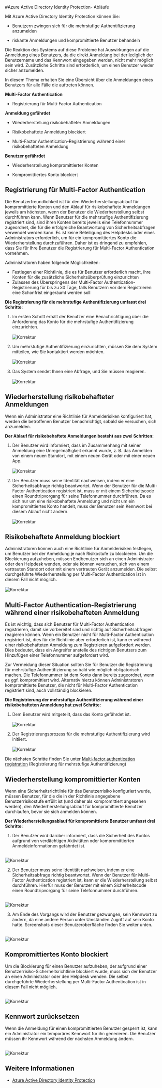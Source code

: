 <properties
	pageTitle="Azure Active Directory Identity Protection Abläufe| Microsoft Azure"
	description="Bietet eine Übersicht über die Anmeldungen, wenn Identity Protection einen Benutzer migriert oder bereinigt hat, oder wenn die mehrstufige Authentifizierung durch eine Richtlinie gefordert wird."
	services="active-directory"
	keywords="Azure Active Directory Identity Protection, Cloud App Discovery, Verwalten von Anwendungen, Sicherheit, Risiko, Risikostufe, Sicherheitsrisiko, Sicherheitsrichtlinie"
	documentationCenter=""
	authors="markusvi"
	manager="stevenpo"
	editor=""/>

<tags
	ms.service="active-directory"
	ms.workload="identity"
	ms.tgt_pltfrm="na"
	ms.devlang="na"
	ms.topic="article"
	ms.date="03/10/2016"
	ms.author="markvi"/>

#Azure Active Directory Identity Protection- Abläufe

Mit Azure Active Directory Identity Protection können Sie:

- Benutzern zwingen sich für die mehrstufige Authentifizierung anzumelden

- riskante Anmeldungen und kompromittierte Benutzer behandeln

Die Reaktion des Systems auf diese Probleme hat Auswirkungen auf die Anmeldung eines Benutzers, da die direkt Anmeldung bei der lediglich der Benutzername und das Kennwort eingegeben werden, nicht mehr möglich sein wird. Zusätzliche Schritte sind erforderlich, um einen Benutzer wieder sicher anzumelden.

In diesem Thema erhalten Sie eine Übersicht über die Anmeldungen eines Benutzers für alle Fälle die auftreten können.

**Multi-Factor Authentication**

- Registrierung für Multi-Factor Authentication



**Anmeldung gefährdet**

- Wiederherstellung risikobehafteter Anmeldungen

- Risikobehaftete Anmeldung blockiert

- Multi-Factor Authentication-Registrierung während einer risikobehafteten Anmeldung
 

**Benutzer gefährdet**

- Wiederherstellung kompromittierter Konten

- Kompromittiertes Konto blockiert




## Registrierung für Multi-Factor Authentication

Die Benutzerfreundlichkeit ist für den Wiederherstellungsablauf für kompromittierte Konten und den Ablauf für risikobehaftete Anmeldungen jeweils am höchsten, wenn der Benutzer die Wiederherstellung selbst durchführen kann. Wenn Benutzer für die mehrstufige Authentifizierung registriert sind, sind ihren Konten bereits jeweils eine Telefonnummer zugeordnet, die für die erfolgreiche Beantwortung von Sicherheitsabfragen verwendet werden kann. Es ist keine Beteiligung des Helpdesks oder eines Administrators erforderlich, um für ein kompromittiertes Konto die Wiederherstellung durchzuführen. Daher ist es dringend zu empfehlen, dass Sie für Ihre Benutzer die Registrierung für Multi-Factor Authentication vornehmen.

Administratoren haben folgende Möglichkeiten:

- Festlegen einer Richtlinie, die es für Benutzer erforderlich macht, ihre Konten für die zusätzliche Sicherheitsüberprüfung einzurichten 
- Zulassen des Überspringens der Multi-Factor Authentication-Registrierung für bis zu 30 Tage, falls Benutzern vor dem Registrieren eine Schonfrist eingeräumt werden soll

**Die Registrierung für die mehrstufige Authentifizierung umfasst drei Schritte:**

1. Im ersten Schritt erhält der Benutzer eine Benachrichtigung über die Anforderung das Konto für die mehrstufige Authentifizierung einzurichten. <br><br> ![Korrektur](./media/active-directory-identityprotection-flows/140.png "Korrektur") <br>


2. Um mehrstufige Authentifizierung einzurichten, müssen Sie dem System mitteilen, wie Sie kontaktiert werden möchten. <br><br> ![Korrektur](./media/active-directory-identityprotection-flows/141.png "Korrektur") <br>
 
3. Das System sendet Ihnen eine Abfrage, und Sie müssen reagieren. <br><br> ![Korrektur](./media/active-directory-identityprotection-flows/142.png "Korrektur") <br>

 



## Wiederherstellung risikobehafteter Anmeldungen

Wenn ein Administrator eine Richtlinie für Anmelderisiken konfiguriert hat, werden die betroffenen Benutzer benachrichtigt, sobald sie versuchen, sich anzumelden.

**Der Ablauf für risikobehaftete Anmeldungen besteht aus zwei Schritten:**

1. Der Benutzer wird informiert, dass im Zusammenhang mit seiner Anmeldung eine Unregelmäßigkeit erkannt wurde, z. B. das Anmelden von einem neuen Standort, mit einem neuen Gerät oder mit einer neuen App. <br><br> ![Korrektur](./media/active-directory-identityprotection-flows/120.png "Korrektur") <br>

2. Der Benutzer muss seine Identität nachweisen, indem er eine Sicherheitsabfrage richtig beantwortet. Wenn der Benutzer für die Multi-Factor Authentication registriert ist, muss er mit einem Sicherheitscode einen Roundtripvorgang für seine Telefonnummer durchführen. Da es sich nur um eine risikobehaftete Anmeldung und nicht um ein kompromittiertes Konto handelt, muss der Benutzer sein Kennwort bei diesem Ablauf nicht ändern. <br><br> ![Korrektur](./media/active-directory-identityprotection-flows/121.png "Korrektur") <br>



 
## Risikobehaftete Anmeldung blockiert
Administratoren können auch eine Richtlinie für Anmelderisiken festlegen, um Benutzer bei der Anmeldung je nach Risikostufe zu blockieren. Um die Blockierung aufzuheben, müssen Endbenutzer sich an einen Administrator oder den Helpdesk wenden, oder sie können versuchen, sich von einem vertrauten Standort oder mit einem vertrauten Gerät anzumelden. Die selbst durchgeführte Wiederherstellung per Multi-Factor Authentication ist in diesem Fall nicht möglich. <br><br> ![Korrektur](./media/active-directory-identityprotection-flows/200.png "Korrektur") <br>



## Multi-Factor Authentication-Registrierung während einer risikobehafteten Anmeldung

Es ist wichtig, dass sich Benutzer für Multi-Factor Authentication registrieren, damit sie vorbereitet sind und richtig auf Sicherheitsabfragen reagieren können. Wenn ein Benutzer nicht für Multi-Factor Authentication registriert ist, dies für die Richtlinie aber erforderlich ist, kann er während einer risikobehafteten Anmeldung zum Registrieren aufgefordert werden. Dies bedeutet, dass ein Angreifer anstelle des richtigen Benutzers zum Hinzufügen einer Telefonnummer aufgefordert wird.

Zur Vermeidung dieser Situation sollten Sie für Benutzer die Registrierung für mehrstufige Authentifizierung so bald wie möglich obligatorisch machen. Die Telefonnummer ist dem Konto dann bereits zugeordnet, wenn es ggf. kompromittiert wird. Alternativ hierzu können Administratoren kompromittierte Benutzer, die nicht für Multi-Factor Authentication registriert sind, auch vollständig blockieren.

**Die Registrierung der mehrstufige Authentifizierung während einer risikobehafteten Anmeldung hat zwei Schritte:**

1. Dem Benutzer wird mitgeteilt, dass das Konto gefährdet ist. <br><br> ![Korrektur](./media/active-directory-identityprotection-flows/150.png "Korrektur") <br>

2. Der Registrierungsprozess für die mehrstufige Authentifizierung wird initiiert. <br><br> ![Korrektur](./media/active-directory-identityprotection-flows/151.png "Korrektur") <br>

Die nächsten Schritte finden Sie unter [Multi-factor authentication registration](#multi-factor-authentication-registration) (Registrierung für mehrstufige Authentifizierung)




## Wiederherstellung kompromittierter Konten

Wenn eine Sicherheitsrichtlinie für das Benutzerrisiko konfiguriert wurde, müssen Benutzer, für die die in der Richtlinie angegebene Benutzerrisikostufe erfüllt ist (und daher als kompromittiert angesehen werden), den Wiederherstellungsablauf für kompromittierte Benutzer durchlaufen, bevor sie sich anmelden können.

**Der Wiederherstellungsablauf für kompromittierte Benutzer umfasst drei Schritte:**

1. Der Benutzer wird darüber informiert, dass die Sicherheit des Kontos aufgrund von verdächtigen Aktivitäten oder kompromittierten Anmeldeinformationen gefährdet ist.

<br> ![Korrektur](./media/active-directory-identityprotection-flows/101.png "Korrektur") <br>

2.	Der Benutzer muss seine Identität nachweisen, indem er eine Sicherheitsabfrage richtig beantwortet. Wenn der Benutzer für Multi-Factor Authentication registriert ist, kann er die Wiederherstellung selbst durchführen. Hierfür muss der Benutzer mit einem Sicherheitscode einen Roundtripvorgang für seine Telefonnummer durchführen. 

<br> ![Korrektur](./media/active-directory-identityprotection-flows/110.png "Korrektur") <br>


3.	Am Ende des Vorgangs wird der Benutzer gezwungen, sein Kennwort zu ändern, da eine andere Person unter Umständen Zugriff auf sein Konto hatte. Screenshots dieser Benutzeroberfläche finden Sie weiter unten.
 
<br> ![Korrektur](./media/active-directory-identityprotection-flows/111.png "Korrektur") <br>



## Kompromittiertes Konto blockiert 

Um die Blockierung für einen Benutzer aufzuheben, der aufgrund einer Benutzerrisiko-Sicherheitsrichtlinie blockiert wurde, muss sich der Benutzer an einen Administrator oder den Helpdesk wenden. Die selbst durchgeführte Wiederherstellung per Multi-Factor Authentication ist in diesem Fall nicht möglich.

<br> ![Korrektur](./media/active-directory-identityprotection-flows/104.png "Korrektur") <br>



 
## Kennwort zurücksetzen

Wenn die Anmeldung für einen kompromittierten Benutzer gesperrt ist, kann ein Administrator ein temporäres Kennwort für ihn generieren. Die Benutzer müssen ihr Kennwort während der nächsten Anmeldung ändern.

<br> ![Korrektur](./media/active-directory-identityprotection-flows/160.png "Korrektur") <br>


 




 

## Weitere Informationen

- [Azure Active Directory Identity Protection](active-directory-identityprotection.md) 

<!---HONumber=AcomDC_0316_2016-->